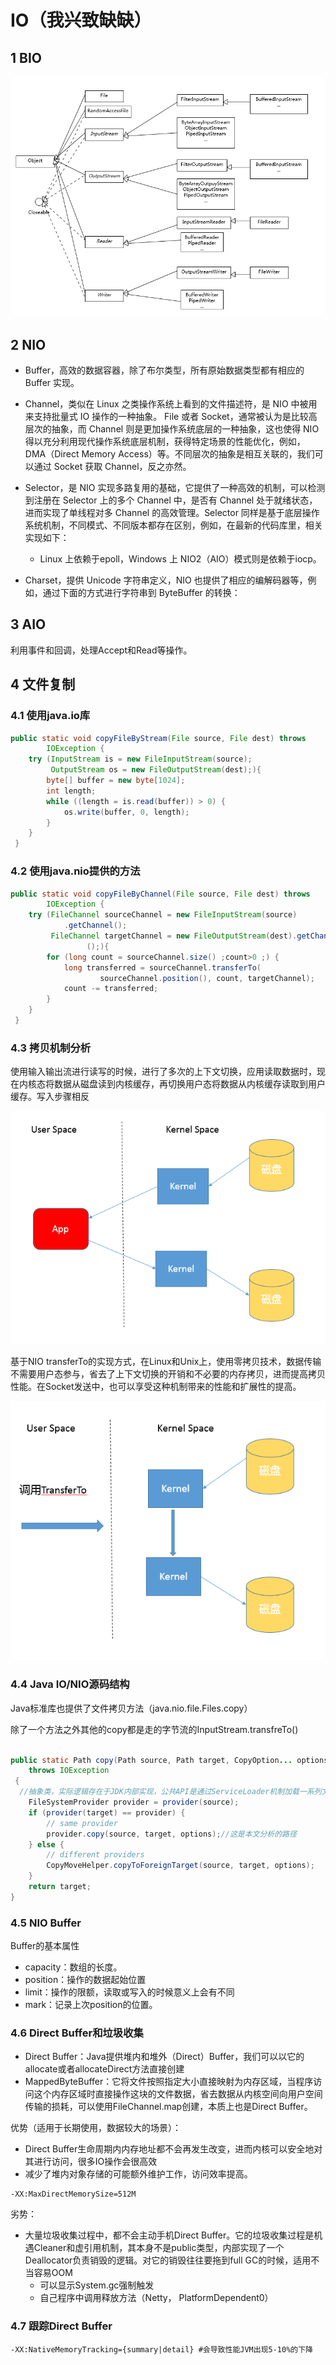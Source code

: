 # IO（我兴致缺缺）

## 1 BIO

![image-20211028172837532](IO.assets/image-20211028172837532.png)

## 2 NIO

- Buffer，高效的数据容器，除了布尔类型，所有原始数据类型都有相应的 Buffer 实现。

- Channel，类似在 Linux 之类操作系统上看到的文件描述符，是 NIO 中被用来支持批量式 IO 操作的一种抽象。
  File 或者 Socket，通常被认为是比较高层次的抽象，而 Channel 则是更加操作系统底层的一种抽象，这也使得 NIO 得以充分利用现代操作系统底层机制，获得特定场景的性能优化，例如，DMA（Direct Memory Access）等。不同层次的抽象是相互关联的，我们可以通过 Socket 获取 Channel，反之亦然。
- Selector，是 NIO 实现多路复用的基础，它提供了一种高效的机制，可以检测到注册在 Selector 上的多个 Channel 中，是否有 Channel 处于就绪状态，进而实现了单线程对多 Channel 的高效管理。Selector 同样是基于底层操作系统机制，不同模式、不同版本都存在区别，例如，在最新的代码库里，相关实现如下：
  - Linux 上依赖于epoll，Windows 上 NIO2（AIO）模式则是依赖于iocp。
- Charset，提供 Unicode 字符串定义，NIO 也提供了相应的编解码器等，例如，通过下面的方式进行字符串到 ByteBuffer 的转换：

## 3 AIO

利用事件和回调，处理Accept和Read等操作。

## 4 文件复制

### 4.1 使用java.io库

```java
public static void copyFileByStream(File source, File dest) throws
        IOException {
    try (InputStream is = new FileInputStream(source);
         OutputStream os = new FileOutputStream(dest);){
        byte[] buffer = new byte[1024];
        int length;
        while ((length = is.read(buffer)) > 0) {
            os.write(buffer, 0, length);
        }
    }
 }

```

### 4.2 使用java.nio提供的方法

```java
public static void copyFileByChannel(File source, File dest) throws
        IOException {
    try (FileChannel sourceChannel = new FileInputStream(source)
            .getChannel();
         FileChannel targetChannel = new FileOutputStream(dest).getChannel
                 ();){
        for (long count = sourceChannel.size() ;count>0 ;) {
            long transferred = sourceChannel.transferTo(
                    sourceChannel.position(), count, targetChannel);            sourceChannel.position(sourceChannel.position() + transferred);
            count -= transferred;
        }
    }
 }

```

### 4.3 拷贝机制分析

使用输入输出流进行读写的时候，进行了多次的上下文切换，应用读取数据时，现在内核态将数据从磁盘读到内核缓存，再切换用户态将数据从内核缓存读取到用户缓存。写入步骤相反

![image-20211028174403426](IO.assets/image-20211028174403426.png)

基于NIO transferTo的实现方式，在Linux和Unix上，使用零拷贝技术，数据传输不需要用户态参与，省去了上下文切换的开销和不必要的内存拷贝，进而提高拷贝性能。在Socket发送中，也可以享受这种机制带来的性能和扩展性的提高。

![image-20211028174554717](IO.assets/image-20211028174554717.png)

### 4.4 Java IO/NIO源码结构

Java标准库也提供了文件拷贝方法（java.nio.file.Files.copy）

除了一个方法之外其他的copy都是走的字节流的InputStream.transfreTo()

```java

public static Path copy(Path source, Path target, CopyOption... options)
    throws IOException
 {
  //抽象类，实际逻辑存在于JDK内部实现，公共API是通过ServiceLoader机制加载一系列文件系统的实现然后提供服务。最后其实是本地技术实现的用户态拷贝，
    FileSystemProvider provider = provider(source);
    if (provider(target) == provider) {
        // same provider
        provider.copy(source, target, options);//这是本文分析的路径
    } else {
        // different providers
        CopyMoveHelper.copyToForeignTarget(source, target, options);
    }
    return target;
}
```

### 4.5 NIO Buffer

Buffer的基本属性

- capacity：数组的长度。
- position：操作的数据起始位置
- limit：操作的限额，读取或写入的时候意义上会有不同
- mark：记录上次position的位置。

### 4.6 Direct Buffer和垃圾收集

- Direct Buffer：Java提供堆内和堆外（Direct）Buffer，我们可以以它的allocate或者allocateDirect方法直接创建
- MappedByteBuffer：它将文件按照指定大小直接映射为内存区域，当程序访问这个内存区域时直接操作这块的文件数据，省去数据从内核空间向用户空间传输的损耗，可以使用FileChannel.map创建，本质上也是Direct Buffer。

优势（适用于长期使用，数据较大的场景）：

- Direct Buffer生命周期内内存地址都不会再发生改变，进而内核可以安全地对其进行访问，很多IO操作会很高效
- 减少了堆内对象存储的可能额外维护工作，访问效率提高。

```shell
-XX:MaxDirectMemorySize=512M
```

劣势：

- 大量垃圾收集过程中，都不会主动手机Direct Buffer。它的垃圾收集过程是机遇Cleaner和虚引用机制，其本身不是public类型，内部实现了一个Deallocator负责销毁的逻辑。对它的销毁往往要拖到full GC的时候，适用不当容易OOM	
  - 可以显示System.gc强制触发
  - 自己程序中调用释放方法（Netty， PlatformDependent0）

### 4.7 跟踪Direct Buffer

```shell
-XX:NativeMemoryTracking={summary|detail} #会导致性能JVM出现5-10%的下降
```

